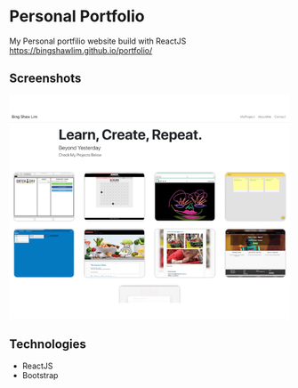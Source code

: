 # Personal Portfolio
My Personal portfilio website build with ReactJS
https://bingshawlim.github.io/portfolio/

## Screenshots
![Example screenshot](./portfolio.jpeg)

## Technologies
* ReactJS
* Bootstrap

